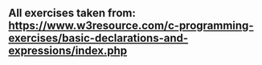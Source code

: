 ## All exercises taken from: https://www.w3resource.com/c-programming-exercises/basic-declarations-and-expressions/index.php
